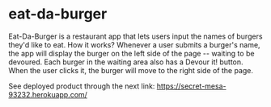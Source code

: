 # eat-da-burger
Eat-Da-Burger is a restaurant app that lets users input the names of burgers they'd like to eat.
How it works? Whenever a user submits a burger's name, the app will display the burger on the left side of the page -- waiting to be devoured.
Each burger in the waiting area also has a Devour it! button. When the user clicks it, the burger will move to the right side of the page.

See deployed product through the next link: https://secret-mesa-93232.herokuapp.com/
